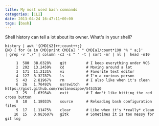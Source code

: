 ```yaml
---
title: My most used bash commands
categories: [CLI]
date: 2013-04-24 16:47:11+00:00
tags: [bash]
---
```


Shell history can tell a lot about its owner. What's in your shell?

    history | awk '{CMD[$2]++;count++;}
    END { for (a in CMD)print CMD[a] " " CMD[a]/count*100 "% " a;}'
    | grep -v "./" | column -c3 -s " " -t | sort -nr | nl |  head -n10

         1  580  38.0328%    git         # I keep everything under VCS
         2  202  13.2459%    cd          # Moving around a lot
         3  171  11.2131%    vi          # Favorite text editor
         4  127  8.32787%    ls          # I'm a curious person
         5  43   2.81967%    rm          # I also like when it's clean
         6  26   1.70492%    usrswitch   # https://gist.github.com/ruslanosipov/5453510
         7  25   1.63934%    exit        # I don't like hitting the red cross button
         8  18   1.18033%    source      # Reloading bash configuration files
         9  17   1.11475%    clear       # Like when it's *really* clean
        10  15   0.983607%   gitk        # Sometimes it is too messy for git log

